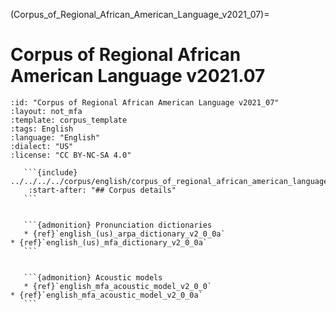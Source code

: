 
(Corpus_of_Regional_African_American_Language_v2021_07)=
# Corpus of Regional African American Language v2021.07

``````{corpus} Corpus of Regional African American Language v2021.07
:id: "Corpus of Regional African American Language v2021_07"
:layout: not_mfa
:template: corpus_template
:tags: English
:language: "English"
:dialect: "US"
:license: "CC BY-NC-SA 4.0"

   ```{include} ../../../../corpus/english/corpus_of_regional_african_american_language/2021.07/README.md
    :start-after: "## Corpus details"
   ```


   ```{admonition} Pronunciation dictionaries
   * {ref}`english_(us)_arpa_dictionary_v2_0_0a`
* {ref}`english_(us)_mfa_dictionary_v2_0_0a`
   ```


   ```{admonition} Acoustic models
   * {ref}`english_mfa_acoustic_model_v2_0_0`
* {ref}`english_mfa_acoustic_model_v2_0_0a`
   ```
``````
